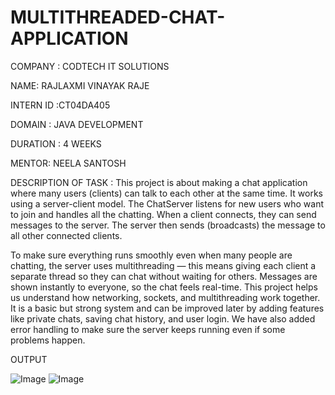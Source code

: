 # MULTITHREADED-CHAT-APPLICATION

COMPANY : CODTECH IT SOLUTIONS

NAME: RAJLAXMI VINAYAK RAJE

INTERN ID :CT04DA405

DOMAIN : JAVA DEVELOPMENT

DURATION : 4 WEEKS

MENTOR: NEELA SANTOSH

DESCRIPTION OF TASK : This project is about making a chat application where many users (clients) can talk to each other at the same time. It works using a server-client model. The ChatServer listens for new users who want to join and handles all the chatting. When a client connects, they can send messages to the server. The server then sends (broadcasts) the message to all other connected clients. 

To make sure everything runs smoothly even when many people are chatting, the server uses multithreading — this means giving each client a separate thread so they can chat without waiting for others. Messages are shown instantly to everyone, so the chat feels real-time. This project helps us understand how networking, sockets, and multithreading work together. It is a basic but strong system and can be improved later by adding features like private chats, saving chat history, and user login. We have also added error handling to make sure the server keeps running even if some problems happen.

OUTPUT

![Image](https://github.com/user-attachments/assets/a168aca5-c316-4b0e-a7db-8ed3dfb9b0e3)
![Image](https://github.com/user-attachments/assets/9da26887-924f-4cd3-ada5-a5f9439d5008)
